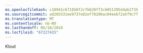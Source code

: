 ```yaml
---
ms.openlocfilehash: c10941c671850f2cfb620ff3c6051395ddab2f35
ms.sourcegitcommit: ad203331ee9737e82ef70206ac04eeb72a5f9c7f
ms.translationtype: MT
ms.contentlocale: nb-NO
ms.lasthandoff: 06/18/2019
ms.locfileid: "67227415"
---
```

Klout